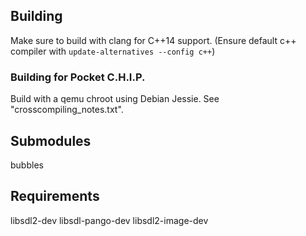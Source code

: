 ## Building
Make sure to build with clang for C++14 support. 
(Ensure default c++ compiler with `update-alternatives --config c++`)

### Building for Pocket C.H.I.P.
Build with a qemu chroot using Debian Jessie. See "crosscompiling_notes.txt". 

## Submodules
bubbles

## Requirements
libsdl2-dev libsdl-pango-dev libsdl2-image-dev

